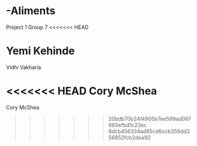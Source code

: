 # -Aliments
Project 1 Group 7
<<<<<<< HEAD

Yemi Kehinde
=======
Vidhi Vakharia

<<<<<<< HEAD
Cory McShea
=======
Cory McShea
>>>>>>> 20bdb70b24f4905b7ee599ad087660efbd1c23ec
>>>>>>> 8dcb456334ad65cd6ccb359dd356852fcb2dea92
